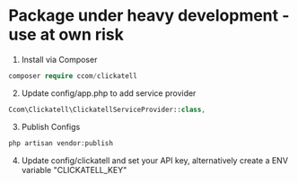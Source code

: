 # Package under heavy development - use at own risk

1. Install via Composer
```php
composer require ccom/clickatell
```

2. Update config/app.php to add service provider
```php
Ccom\Clickatell\ClickatellServiceProvider::class,
```

3. Publish Configs
```php
php artisan vendor:publish
```

4. Update config/clickatell and set your API key, alternatively create a ENV variable "CLICKATELL_KEY"